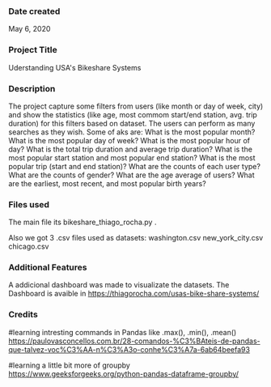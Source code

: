 ### Date created
May 6, 2020

### Project Title
Uderstanding USA's Bikeshare Systems

### Description
The project capture some filters from users (like month or day of week, city) and show the statistics (like age, most commom start/end station, avg. trip duration) for this filters based on dataset.
The users can perform as many searches as they wish.
Some of aks are:
What is the most popular month?
What is the most popular day of week?
What is the most popular hour of day?
What is the total trip duration and average trip duration?
What is the most popular start station and most popular end station?
What is the most popular trip (start and end station)?
What are the counts of each user type?
What are the counts of gender?
What are the age average of users?
What are the earliest, most recent, and most popular birth years?


### Files used
The main file its bikeshare_thiago_rocha.py .

Also we got 3 .csv files used as datasets:
washington.csv
new_york_city.csv
chicago.csv

### Additional Features
A addicional dashboard was made to visualizate the datasets.
The Dashboard is avaible in https://thiagorocha.com/usas-bike-share-systems/

### Credits
#learning intresting commands in Pandas like .max(), .min(), .mean()
https://paulovasconcellos.com.br/28-comandos-%C3%BAteis-de-pandas-que-talvez-voc%C3%AA-n%C3%A3o-conhe%C3%A7a-6ab64beefa93

#learning a little bit more of groupby 
https://www.geeksforgeeks.org/python-pandas-dataframe-groupby/
